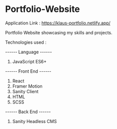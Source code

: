 # Portfolio-Website

Application Link : https://klaus-portfolio.netlify.app/

Portfolio Website showcasing my skills and projects.

Technologies used :

------ Language ------
1. JavaScript ES6+

------ Front End ------
1. React
2. Framer Motion
3. Sanity Client
4. HTML
5. SCSS

------ Back End ------
1. Sanity Headless CMS
